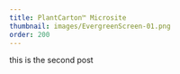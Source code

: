 ```yaml
---
title: PlantCarton™ Microsite
thumbnail: images/EvergreenScreen-01.png
order: 200
---
```


this is the second post